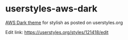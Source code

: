 # userstyles-aws-dark
[AWS Dark theme](https://userstyles.org/styles/121418/aws-console-and-docs-dark) for stylish as posted on userstyles.org

Edit link: https://userstyles.org/styles/121418/edit

